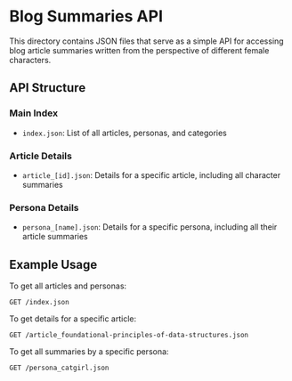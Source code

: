# Blog Summaries API

This directory contains JSON files that serve as a simple API for accessing blog article summaries written from the perspective of different female characters.

## API Structure

### Main Index

- `index.json`: List of all articles, personas, and categories

### Article Details

- `article_[id].json`: Details for a specific article, including all character summaries

### Persona Details

- `persona_[name].json`: Details for a specific persona, including all their article summaries

## Example Usage

To get all articles and personas:
```
GET /index.json
```

To get details for a specific article:
```
GET /article_foundational-principles-of-data-structures.json
```

To get all summaries by a specific persona:
```
GET /persona_catgirl.json
```
